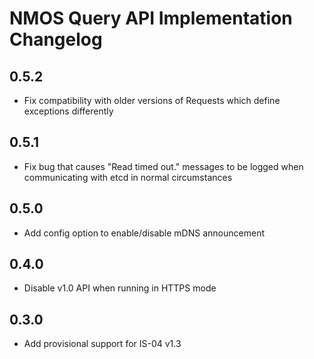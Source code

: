 # NMOS Query API Implementation Changelog

## 0.5.2
- Fix compatibility with older versions of Requests which define exceptions differently

## 0.5.1
- Fix bug that causes "Read timed out." messages to be logged when communicating with etcd in normal circumstances

## 0.5.0
- Add config option to enable/disable mDNS announcement

## 0.4.0
- Disable v1.0 API when running in HTTPS mode

## 0.3.0
- Add provisional support for IS-04 v1.3
